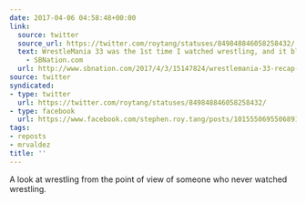 ```yaml
---
date: 2017-04-06 04:58:48+00:00
link:
  source: twitter
  source_url: https://twitter.com/roytang/statuses/849848846058258432/
  text: WrestleMania 33 was the 1st time I watched wrestling, and it blew my mind
    - SBNation.com
  url: http://www.sbnation.com/2017/4/3/15147824/wrestlemania-33-recap-first-time-watching-wrestling-oh-my-good-lord
source: twitter
syndicated:
- type: twitter
  url: https://twitter.com/roytang/statuses/849848846058258432/
- type: facebook
  url: https://www.facebook.com/stephen.roy.tang/posts/10155506955068912
tags:
- reposts
- mrvaldez
title: ''
---
```


A look at wrestling from the point of view of someone who never watched wrestling.